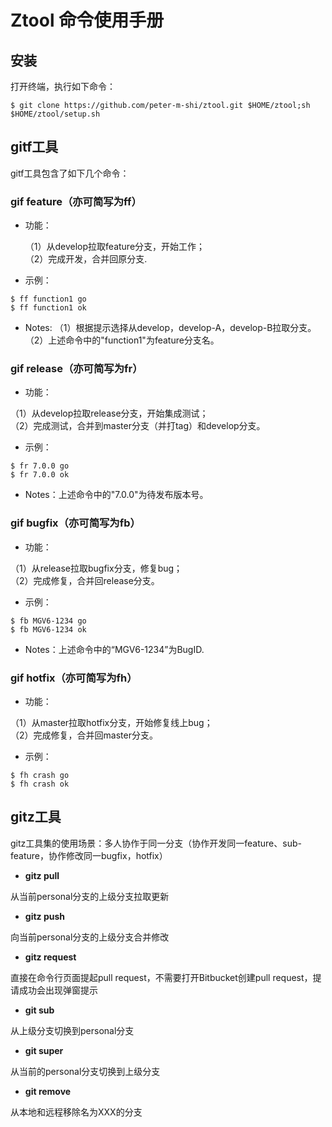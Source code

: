 # Ztool 命令使用手册 

## 安装

打开终端，执行如下命令：

    $ git clone https://github.com/peter-m-shi/ztool.git $HOME/ztool;sh $HOME/ztool/setup.sh


## gitf工具

gitf工具包含了如下几个命令：

### **gif feature**（亦可简写为**ff**）



* 功能：

  （1）从develop拉取feature分支，开始工作；  
  （2）完成开发，合并回原分支.


* 示例：  
```
$ ff function1 go  
$ ff function1 ok
```
* Notes:  （1）根据提示选择从develop，develop-A，develop-B拉取分支。（2）上述命令中的"function1"为feature分支名。

### **gif release**（亦可简写为**fr**）



* 功能：



（1）从develop拉取release分支，开始集成测试；  
（2）完成测试，合并到master分支（并打tag）和develop分支。



* 示例：
```
$ fr 7.0.0 go
$ fr 7.0.0 ok
```


* Notes：上述命令中的"7.0.0"为待发布版本号。



### **gif bugfix**（亦可简写为**fb**）



* 功能：



（1）从release拉取bugfix分支，修复bug；  
（2）完成修复，合并回release分支。



* 示例：
```
$ fb MGV6-1234 go
$ fb MGV6-1234 ok
```


* Notes：上述命令中的“MGV6-1234”为BugID.



### **gif hotfix**（亦可简写为**fh**）



* 功能：



（1）从master拉取hotfix分支，开始修复线上bug；  
（2）完成修复，合并回master分支。



* 示例：  
```
$ fh crash go
$ fh crash ok
```


## gitz工具

gitz工具集的使用场景：多人协作于同一分支（协作开发同一feature、sub-feature，协作修改同一bugfix，hotfix）



* **gitz pull**



从当前personal分支的上级分支拉取更新



* **gitz push**



向当前personal分支的上级分支合并修改



* **gitz request**



直接在命令行页面提起pull request，不需要打开Bitbucket创建pull request，提请成功会出现弹窗提示



* **git sub**



从上级分支切换到personal分支



* **git super**



从当前的personal分支切换到上级分支



* **git remove**



从本地和远程移除名为XXX的分支

